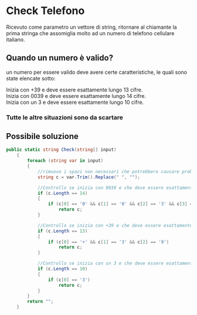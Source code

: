 # Check Telefono
Ricevuto come parametro un vettore di string, ritornare al chiamante la prima stringa che assomiglia molto ad un numero di telefono cellulare italiano.

## Quando un numero è valido?
un numero per essere valido deve avere certe caratteristiche, le quali sono state elencate sotto:

Inizia con +39 e deve essere esattamente lungo 13 cifre.  
Inizia con 0039 e deve essere esattamente lungo 14 cifre.  
Inizia con un 3 e deve essere esattamente lungo 10 cifre.  

### Tutte le altre situazioni sono da scartare  

## Possibile soluzione
```c#
public static string Check(string[] input)
    {
        foreach (string var in input)
        {
            //rimuovo i spazi non necessari che potrebbero causare problemi
            string c = var.Trim().Replace(" ", "");

            //Controllo se inizia con 0039 e che deve essere esattamente lungo 14 cifre.
            if (c.Length == 14)
            {
                if (c[0] == '0' && c[1] == '0' && c[2] == '3' && c[3] == '9')
                    return c;
            }

            //Controllo se inizia con +39 e che deve essere esattamente lungo 13 cifre.
            if (c.Length == 13)
            {
                if (c[0] == '+' && c[1] == '3' && c[2] == '9')
                    return c;
            }

            //Controllo se inizia con un 3 e che deve essere esattamente lungo 10 cifre.
            if (c.Length == 10)
            {
                if (c[0] == '3')
                    return c;
            }
        }
        return "";
    }
```  

